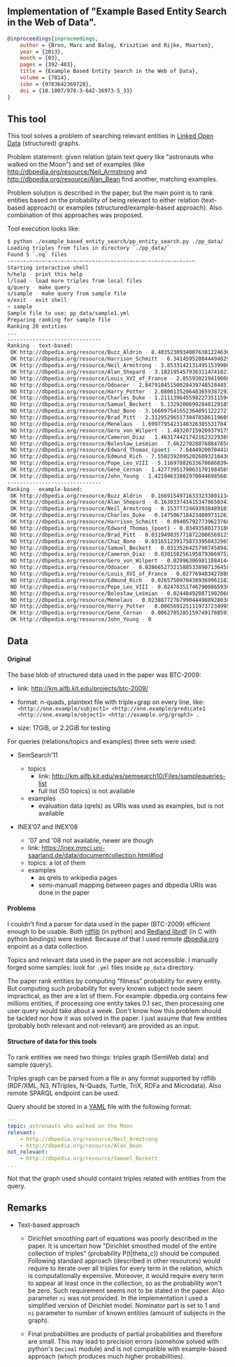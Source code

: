 ## Implementation of "Example Based Entity Search in the Web of Data".

```bibtex
@inproceedings{inproceedings,
    author = {Bron, Marc and Balog, Krisztian and Rijke, Maarten},
    year = {2013},
    month = {03},
    pages = {392-403},
    title = {Example Based Entity Search in the Web of Data},
    volume = {7814},
    isbn = {9783642369728},
    doi = {10.1007/978-3-642-36973-5_33}
}
```

## This tool

This tool solves a problem of searching relevant entities in [Linked Open Data](https://lod-cloud.net) (structured) graphs.

Problem statement: given relation (plain text query like "astronauts who walked on the Moon") and set of examples (like [<http://dbpedia.org/resource/Neil_Armstrong>](http://dbpedia.org/resource/Neil_Armstrong) and [<http://dbpedia.org/resource/Alan_Bean>](http://dbpedia.org/resource/Alan_Bean) find another, matching examples.

Problem solution is described in the paper, but the main point is to rank entities based on the probability of being relevant to either relation (text-based approach) or examples (structured/example-based approach). Also combination of this approaches was proposed.

Tool execution looks like:
```sh
$ python ./example_based_entity_search/pp_entity_search.py ./pp_data/ --shell
Loading triples from files in directory `./pp_data/`
Found 5 `.nq` files
-~-~-~-~-~-~-~-~-~-~-~-~-~-~-~-~-~-~-~-~-~-~-~-~-~-~-~-~-~-~
Starting interactive shell
h/help - print this help
l/load - load more triples from local files
q/query - make query
s/sample - make query from sample file
e/exit - exit shell
> sample
Sample file to use: pp_data/sample1.yml
Preparing ranking for sample file
Ranking 20 entities
...
------------------------------
Ranking - text-based:
 OK http://dbpedia.org/resource/Buzz_Aldrin - 8.403523093400763812246367990E-30
 OK http://dbpedia.org/resource/Harrison_Schmitt - 6.341459520844494029874975429E-30
 OK http://dbpedia.org/resource/Neil_Armstrong - 3.853314213149515399003529054E-30
 OK http://dbpedia.org/resource/Alan_Shepard - 3.182195457936311474102390319E-30
 NO http://dbpedia.org/resource/Louis_XVI_of_France - 2.855930219419808238422461393E-30
 NO http://dbpedia.org/resource/Odoacer - 2.847910451500284397485284457E-30
 NO http://dbpedia.org/resource/Harry_Potter - 2.080013520648365938729348544E-30
 OK http://dbpedia.org/resource/Charles_Duke - 1.211139645598227351159427758E-30
 NO http://dbpedia.org/resource/Samuel_Beckett - 5.132920069928481291855411872E-31
 NO http://dbpedia.org/resource/Chaz_Bono - 3.166097541652364891122272746E-31
 NO http://dbpedia.org/resource/Brad_Pitt - 2.312952965173047858611960955E-31
 NO http://dbpedia.org/resource/Menelaus - 1.699779542314832638553178478E-31
 NO http://dbpedia.org/resource/Gero_von_Wilpert - 1.483207159209379175098285078E-31
 NO http://dbpedia.org/resource/Cameron_Diaz - 1.463174421742162322936943486E-31
 NO http://dbpedia.org/resource/Bolesław_Leśmian - 7.662270280768847858922275770E-32
 NO http://dbpedia.org/resource/Edward_Thomas_(poet) - 7.644492007044185460333287629E-32
 NO http://dbpedia.org/resource/Edmund_Rich - 7.550239209520260932104305842E-32
 NO http://dbpedia.org/resource/Pope_Leo_VIII - 5.116978826336706868394768505E-32
 OK http://dbpedia.org/resource/Gene_Cernan - 1.427739517906317019845690401E-32
 OK http://dbpedia.org/resource/John_Young - 1.421946338029700446985601333E-32
------------------------------
Ranking - example-based:
 OK http://dbpedia.org/resource/Buzz_Aldrin - 0.1669154971633323380113466732
 OK http://dbpedia.org/resource/Alan_Shepard - 0.1630337414153478650343386106
 OK http://dbpedia.org/resource/Neil_Armstrong - 0.1537772469393848910122424631
 OK http://dbpedia.org/resource/Charles_Duke - 0.1475067184234099731263063610
 OK http://dbpedia.org/resource/Harrison_Schmitt - 0.09405792773962376828904150500
 NO http://dbpedia.org/resource/Edward_Thomas_(poet) - 0.03493580173186025679307255896
 NO http://dbpedia.org/resource/Brad_Pitt - 0.03194983577187220065691251122
 NO http://dbpedia.org/resource/Chaz_Bono - 0.03165123917587339504329650644
 NO http://dbpedia.org/resource/Samuel_Beckett - 0.03135264257987458942968050166
 NO http://dbpedia.org/resource/Cameron_Diaz - 0.03015825619587936697521648255
 NO http://dbpedia.org/resource/Gero_von_Wilpert - 0.02896386981188414452075246342
 NO http://dbpedia.org/resource/Odoacer - 0.02866527321588533890713645864
 NO http://dbpedia.org/resource/Louis_XVI_of_France - 0.02776948342788892206628844431
 NO http://dbpedia.org/resource/Edmund_Rich - 0.02657509704389369961182442520
 NO http://dbpedia.org/resource/Pope_Leo_VIII - 0.02478351746790086593012839653
 NO http://dbpedia.org/resource/Bolesław_Leśmian - 0.02448492087190206031651239176
 NO http://dbpedia.org/resource/Menelaus - 0.02388772767990444908928038220
 NO http://dbpedia.org/resource/Harry_Potter - 0.006569125111973723499552105106
 OK http://dbpedia.org/resource/Gene_Cernan - 0.006270528515974917885936100328
 OK http://dbpedia.org/resource/John_Young - 0
```

## Data
#### Original
The base blob of structured data used in the paper was BTC-2009:

  * link: http://km.aifb.kit.edu/projects/btc-2009/
    
  * format: n-quads, plaintext file with triple+grap on every line, like:
    `<http://one.example/subject1> <http://one.example/predicate1 <http://one.example/object1> <http://example.org/graph3> .`
    
  * size: 17GiB, or 2.2GiB for testing

For queries (relations/topics and examples) three sets were used:

  * SemSearch'11
  
      * topics
          * link: http://km.aifb.kit.edu/ws/semsearch10/Files/samplequeries-list
          * full list (50 topics) is not available
      * examples
          * evaluation data (qrels) as URIs was used as examples, but is not available

  * INEX’07 and INEX’08
    
      * '07 and '08 not available, newer are though
      * link: https://inex.mmci.uni-saarland.de/data/documentcollection.html#lod
      * topics: a lot of them
      * examples
          * as qrels to wikipedia pages
          * semi-manuall mapping between pages and dbpedia URIs was done in the paper

#### Problems
I couldn't find a parser for data used in the paper (BTC-2009) efficient enough to be usable. Both [rdflib](https://github.com/RDFLib/rdflib) (in python) and [Redland librdf](http://librdf.org/) (in C with python bindings) were tested. Because of that I used remote [dbpedia.org](https://dbpedia.org/sparql) enpoint as a data collection.

Topics and relevant data used in the paper are not accessible. I manually forged some samples: look for `.yml` files inside `pp_data` directory.

The paper rank entities by computing "fitness" probability for every entity. But computing such probability for every known subject node seem impractical, as ther are a lot of them. For example: dbpedia.org contains few millions entities, if processing one entity takes 0.1 sec, then processing one user query would take about a week. Don't know how this problem should be tackled nor how it was solved in the paper. I just assume that few entities (probably both relevant and not-relevant) are provided as an input. 

#### Structure of data for this tools 

To rank entities we need two things: triples graph (SemWeb data) and sample (query).

Triples graph can be parsed from a file in any format supported by rdflib (RDF/XML, N3, NTriples, N-Quads, Turtle, TriX, RDFa and Microdata). Also remote SPARQL endpoint can be used.

Query should be stored in a [YAML](https://yaml.org/) file with the following format:
```yaml
---
topic: astronauts who walked on the Moon
relevant:
    - http://dbpedia.org/resource/Neil_Armstrong
    - http://dbpedia.org/resource/Alan_Bean
not_relevant:
    - http://dbpedia.org/resource/Samuel_Beckett
...
```

Not that the graph used should containt triples related with entities from the query.

## Remarks
* Text-based approach

  * Dirichlet smoothing part of equations was poorly described in the paper. It is uncertain how "Dirichlet smoothed model of the entire collection of triples" (probability P(t|theta_c)) should be computed. Following standard approach (described in other resources) would require to iterate over all triples for every term in the relation, which is computationally expensive. Moreover, it would require every term to appear at least once in the collection, so as the probability won't be zero. Such requirement seems not to be stated in the paper. Also parameter `ni` was not provided.
  In the implementation I used a simplified version of Dirichlet model. Nominator part is set to 1 and `ni` parameter to number of known entities (amount of subjects in the graph).

  * Final probabilities are products of partial probabilities and therefore are small. This may lead to precision errors (somehow solved with python's `Decimal` module) and is not compatible with example-based approach (which produces much higher probabilities).

